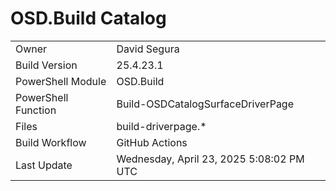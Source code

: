 ﻿# OSD.Build Catalog

| | |
|-|-|
| Owner | David Segura |
| Build Version | 25.4.23.1 |
| PowerShell Module | OSD.Build |
| PowerShell Function | Build-OSDCatalogSurfaceDriverPage |
| Files | build-driverpage.* |
| Build Workflow | GitHub Actions |
| Last Update | Wednesday, April 23, 2025 5:08:02 PM UTC |
